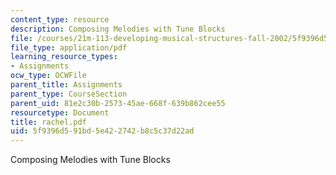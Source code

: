 ```yaml
---
content_type: resource
description: Composing Melodies with Tune Blocks
file: /courses/21m-113-developing-musical-structures-fall-2002/5f9396d591bd5e422742b8c5c37d22ad_rachel.pdf
file_type: application/pdf
learning_resource_types:
- Assignments
ocw_type: OCWFile
parent_title: Assignments
parent_type: CourseSection
parent_uid: 81e2c30b-2573-45ae-668f-639b862cee55
resourcetype: Document
title: rachel.pdf
uid: 5f9396d5-91bd-5e42-2742-b8c5c37d22ad
---
```

Composing Melodies with Tune Blocks

